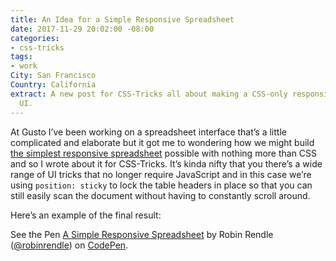 ```yaml
---
title: An Idea for a Simple Responsive Spreadsheet
date: 2017-11-29 20:02:00 -08:00
categories:
- css-tricks
tags:
- work
City: San Francisco
Country: California
extract: A new post for CSS-Tricks all about making a CSS-only responsive spreadsheet
  UI.
---
```


At Gusto I’ve been working on a spreadsheet interface that’s a little complicated and elaborate but it got me to wondering how we might build [the simplest responsive spreadsheet](https://css-tricks.com/idea-simple-responsive-spreadsheet/) possible with nothing more than CSS and so I wrote about it for CSS-Tricks. It’s kinda nifty that you there’s a wide range of UI tricks that no longer require JavaScript and in this case we’re using `position: sticky` to lock the table headers in place so that you can still easily scan the document without having to constantly scroll around.

Here’s an example of the final result: 

<p data-height="50" data-theme-id="0" data-slug-hash="NwzObg" data-default-tab="result" data-user="robinrendle" data-embed-version="2" data-pen-title="A Simple Responsive Spreadsheet" class="codepen">See the Pen <a href="https://codepen.io/robinrendle/pen/NwzObg/">A Simple Responsive Spreadsheet</a> by Robin Rendle (<a href="https://codepen.io/robinrendle">@robinrendle</a>) on <a href="https://codepen.io">CodePen</a>.</p>
<script async src="https://production-assets.codepen.io/assets/embed/ei.js"></script>